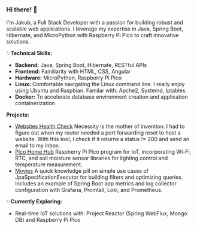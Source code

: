 ### Hi there! 👋 
I'm Jakub, a Full Stack Developer with a passion for building robust and scalable web applications. I leverage my expertise in Java, Spring Boot, Hibernate, and MicroPython with Raspberry Pi Pico to craft innovative solutions.

✨**Technical Skills:**

* **Backend:** Java, Spring Boot, Hibernate, RESTful APIs
* **Frontend:** Familiarity with HTML, CSS, Angular
* **Hardware:** MicroPython, Raspberry Pi Pico
* **Linux:** Comfortable navigating the Linux command line. I really enjoy using Ubuntu and Raspbian. Familar with: Apche2, Systemd, Iptables.
* **Docker:** To accelerate database environment creation and application containerization

**Projects:**
* [Websites Health Check](https://github.com/MMrFalcon/health-check) Necessity is the mother of invention. I had to figure out when my router needed a port forwarding reset to host a website. With this tool, I check if it returns a status != 200 and send an email to my inbox.
* [Pico Home Hub](https://github.com/MMrFalcon/Pico-Home-Hub) Raspberry Pi Pico program for IoT, incorporating Wi-Fi, RTC, and soil moisture sensor libraries for lighting control and temperature measurement.
* [Movies](https://github.com/MMrFalcon/movies) A quick knowledge pill on simple use cases of JpaSpecificationExecutor for building filters and optimizing queries. Includes an example of Spring Boot app metrics and log collector configuration with Grafana, Promtail, Loki, and Prometheus.

✨**Currently Exploring:**
* Real-time IoT solutions with: Project Reactor (Spring WebFlux, Mongo DB) and Raspberry Pi Pico
<!--
**MMrFalcon/MMrFalcon** is a ✨ _special_ ✨ repository because its `README.md` (this file) appears on your GitHub profile.

Here are some ideas to get you started:

- 🔭 I’m currently working on ...
- 🌱 I’m currently learning ...
- 👯 I’m looking to collaborate on ...
- 🤔 I’m looking for help with ...
- 💬 Ask me about ...
- 📫 How to reach me: ...
- 😄 Pronouns: ...
- ⚡ Fun fact: ...
-->
